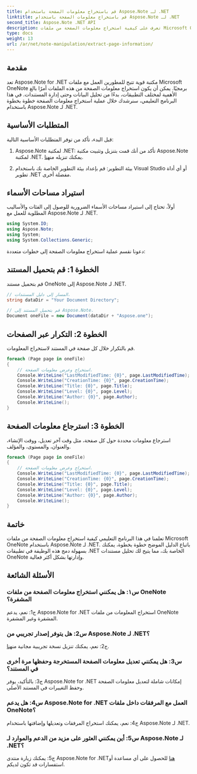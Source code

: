 ```yaml
---
title: قم باستخراج معلومات الصفحة باستخدام Aspose.Note لـ .NET
linktitle: قم باستخراج معلومات الصفحة باستخدام Aspose.Note لـ .NET
second_title: Aspose.Note .NET API
description: تعرف على كيفية استخراج معلومات الصفحة من ملفات Microsoft OneNote باستخدام Aspose.Note لـ .NET. يرشدك هذا البرنامج التعليمي الشامل خلال العملية خطوة بخطوة.
type: docs
weight: 13
url: /ar/net/note-manipulation/extract-page-information/
---
```

## مقدمة

تعد Aspose.Note for .NET مكتبة قوية تتيح للمطورين العمل مع ملفات Microsoft OneNote برمجيًا. يمكن أن يكون استخراج معلومات الصفحة من هذه الملفات أمرًا بالغ الأهمية لمختلف التطبيقات، بدءًا من تحليل البيانات وحتى إدارة المستندات. في هذا البرنامج التعليمي، سنرشدك خلال عملية استخراج معلومات الصفحة خطوة بخطوة باستخدام Aspose.Note لـ .NET.

## المتطلبات الأساسية

قبل البدء، تأكد من توفر المتطلبات الأساسية التالية:

1.  Aspose.Note لمكتبة .NET: تأكد من أنك قمت بتنزيل وتثبيت مكتبة Aspose.Note لمكتبة .NET. يمكنك تنزيله من[هنا](https://releases.aspose.com/note/net/).

2. بيئة التطوير: قم بإعداد بيئة التطوير الخاصة بك باستخدام Visual Studio أو أي أداة تطوير .NET مفضلة أخرى.

## استيراد مساحات الأسماء

أولاً، تحتاج إلى استيراد مساحات الأسماء الضرورية للوصول إلى الفئات والأساليب المطلوبة للعمل مع Aspose.Note لـ .NET.

```csharp
using System.IO;
using Aspose.Note;
using System;
using System.Collections.Generic;
```

دعونا نقسم عملية استخراج معلومات الصفحة إلى خطوات متعددة:

## الخطوة 1: قم بتحميل المستند

قم بتحميل مستند OneNote إلى Aspose.Note لـ .NET.

```csharp
// المسار إلى دليل المستندات.
string dataDir = "Your Document Directory";

// قم بتحميل المستند إلى Aspose.Note.
Document oneFile = new Document(dataDir + "Aspose.one");
```

## الخطوة 2: التكرار عبر الصفحات

قم بالتكرار خلال كل صفحة في المستند لاستخراج المعلومات.

```csharp
foreach (Page page in oneFile)
{
    // استخراج وعرض معلومات الصفحة.
    Console.WriteLine("LastModifiedTime: {0}", page.LastModifiedTime);
    Console.WriteLine("CreationTime: {0}", page.CreationTime);
    Console.WriteLine("Title: {0}", page.Title);
    Console.WriteLine("Level: {0}", page.Level);
    Console.WriteLine("Author: {0}", page.Author);
    Console.WriteLine();
}
```

## الخطوة 3: استرجاع معلومات الصفحة

استرجاع معلومات محددة حول كل صفحة، مثل وقت آخر تعديل، ووقت الإنشاء، والعنوان، والمستوى، والمؤلف.

```csharp
foreach (Page page in oneFile)
{
    // استخراج وعرض معلومات الصفحة.
    Console.WriteLine("LastModifiedTime: {0}", page.LastModifiedTime);
    Console.WriteLine("CreationTime: {0}", page.CreationTime);
    Console.WriteLine("Title: {0}", page.Title);
    Console.WriteLine("Level: {0}", page.Level);
    Console.WriteLine("Author: {0}", page.Author);
    Console.WriteLine();
}
```

## خاتمة

تعلمنا في هذا البرنامج التعليمي كيفية استخراج معلومات الصفحة من ملفات Microsoft OneNote باستخدام Aspose.Note لـ .NET. باتباع الدليل الموضح خطوة بخطوة، يمكنك بسهولة دمج هذه الوظيفة في تطبيقات .NET الخاصة بك، مما يتيح لك تحليل مستندات OneNote وإدارتها بشكل أكثر فعالية.

## الأسئلة الشائعة

### س١: هل يمكنني استخراج معلومات الصفحة من ملفات OneNote المشفرة؟

ج1: نعم، يدعم Aspose.Note for .NET استخراج المعلومات من ملفات OneNote المشفرة وغير المشفرة.

### س2: هل يتوفر إصدار تجريبي من Aspose.Note لـ .NET؟

 ج2: نعم، يمكنك تنزيل نسخة تجريبية مجانية من[هنا](https://releases.aspose.com/).

### س3: هل يمكنني تعديل معلومات الصفحة المستخرجة وحفظها مرة أخرى في المستند؟

ج3: بالتأكيد، يوفر Aspose.Note for .NET إمكانات شاملة لتعديل معلومات الصفحة وحفظ التغييرات في المستند الأصلي.

### س4: هل يدعم Aspose.Note for .NET العمل مع المرفقات داخل ملفات OneNote؟

ج4: نعم، يمكنك استخراج المرفقات وتعديلها وإضافتها باستخدام Aspose.Note لـ .NET.

### س5: أين يمكنني العثور على مزيد من الدعم والموارد لـ Aspose.Note لـ .NET؟

 ج5: يمكنك زيارة منتدى Aspose.Note for .NET[هنا](https://forum.aspose.com/c/note/28) للحصول على أي مساعدة أو استفسارات قد تكون لديكم.